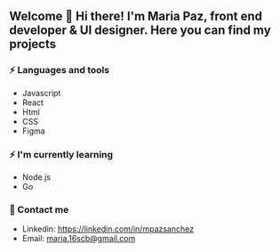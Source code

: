 ## Welcome 👋 Hi there! I'm Maria Paz, front end developer & UI designer. Here you can find my projects
### ⚡ Languages and tools
- Javascript
- React
- Html
- CSS
- Figma

### ⚡ I'm currently learning
- Node.js
- Go

### 📧 Contact me
- Linkedin: https://linkedin.com/in/mpazsanchez
- Email: maria.16scb@gmail.com



